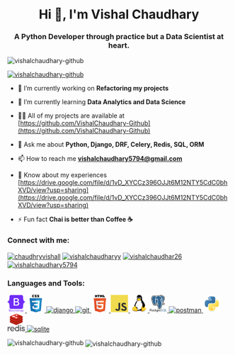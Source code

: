 <h1 align="center">Hi 👋, I'm Vishal Chaudhary</h1>
<h3 align="center">A Python Developer through practice but a Data Scientist at heart.</h3>

<p align="left"> <img src="https://komarev.com/ghpvc/?username=vishalchaudhary-github&label=Profile%20views&color=0e75b6&style=flat" alt="vishalchaudhary-github" /> </p>

<p align="left"> <a href="https://github.com/ryo-ma/github-profile-trophy"><img src="https://github-profile-trophy.vercel.app/?username=vishalchaudhary-github" alt="vishalchaudhary-github" /></a> </p>

- 🔭 I’m currently working on **Refactoring my projects**

- 🌱 I’m currently learning **Data Analytics and Data Science**

- 👨‍💻 All of my projects are available at [https://github.com/VishalChaudhary-Github](https://github.com/VishalChaudhary-Github)

- 💬 Ask me about **Python, Django, DRF, Celery, Redis, SQL, ORM**

- 📫 How to reach me **vishalchaudhary5794@gmail.com**

- 📄 Know about my experiences [https://drive.google.com/file/d/1vD_XYCCz396OJJt6M12NTY5CdC0bhXVD/view?usp=sharing](https://drive.google.com/file/d/1vD_XYCCz396OJJt6M12NTY5CdC0bhXVD/view?usp=sharing)

- ⚡ Fun fact **Chai is better than Coffee ☕**

<h3 align="left">Connect with me:</h3>
<p align="left">
<a href="https://twitter.com/chaudhryvishall" target="blank"><img align="center" src="https://raw.githubusercontent.com/rahuldkjain/github-profile-readme-generator/master/src/images/icons/Social/twitter.svg" alt="chaudhryvishall" height="30" width="40" /></a>
<a href="https://linkedin.com/in/vishalchaudharyy" target="blank"><img align="center" src="https://raw.githubusercontent.com/rahuldkjain/github-profile-readme-generator/master/src/images/icons/Social/linked-in-alt.svg" alt="vishalchaudharyy" height="30" width="40" /></a>
<a href="https://www.hackerrank.com/vishalchaudhar26" target="blank"><img align="center" src="https://raw.githubusercontent.com/rahuldkjain/github-profile-readme-generator/master/src/images/icons/Social/hackerrank.svg" alt="vishalchaudhar26" height="30" width="40" /></a>
<a href="https://www.leetcode.com/vishalchaudhary5794" target="blank"><img align="center" src="https://raw.githubusercontent.com/rahuldkjain/github-profile-readme-generator/master/src/images/icons/Social/leet-code.svg" alt="vishalchaudhary5794" height="30" width="40" /></a>
</p>

<h3 align="left">Languages and Tools:</h3>
<p align="left"> <a href="https://getbootstrap.com" target="_blank" rel="noreferrer"> <img src="https://raw.githubusercontent.com/devicons/devicon/master/icons/bootstrap/bootstrap-plain-wordmark.svg" alt="bootstrap" width="40" height="40"/> </a> <a href="https://www.w3schools.com/css/" target="_blank" rel="noreferrer"> <img src="https://raw.githubusercontent.com/devicons/devicon/master/icons/css3/css3-original-wordmark.svg" alt="css3" width="40" height="40"/> </a> <a href="https://www.djangoproject.com/" target="_blank" rel="noreferrer"> <img src="https://cdn.worldvectorlogo.com/logos/django.svg" alt="django" width="40" height="40"/> </a> <a href="https://git-scm.com/" target="_blank" rel="noreferrer"> <img src="https://www.vectorlogo.zone/logos/git-scm/git-scm-icon.svg" alt="git" width="40" height="40"/> </a> <a href="https://www.w3.org/html/" target="_blank" rel="noreferrer"> <img src="https://raw.githubusercontent.com/devicons/devicon/master/icons/html5/html5-original-wordmark.svg" alt="html5" width="40" height="40"/> </a> <a href="https://developer.mozilla.org/en-US/docs/Web/JavaScript" target="_blank" rel="noreferrer"> <img src="https://raw.githubusercontent.com/devicons/devicon/master/icons/javascript/javascript-original.svg" alt="javascript" width="40" height="40"/> </a> <a href="https://www.linux.org/" target="_blank" rel="noreferrer"> <img src="https://raw.githubusercontent.com/devicons/devicon/master/icons/linux/linux-original.svg" alt="linux" width="40" height="40"/> </a> <a href="https://www.postgresql.org" target="_blank" rel="noreferrer"> <img src="https://raw.githubusercontent.com/devicons/devicon/master/icons/postgresql/postgresql-original-wordmark.svg" alt="postgresql" width="40" height="40"/> </a> <a href="https://postman.com" target="_blank" rel="noreferrer"> <img src="https://www.vectorlogo.zone/logos/getpostman/getpostman-icon.svg" alt="postman" width="40" height="40"/> </a> <a href="https://www.python.org" target="_blank" rel="noreferrer"> <img src="https://raw.githubusercontent.com/devicons/devicon/master/icons/python/python-original.svg" alt="python" width="40" height="40"/> </a> <a href="https://redis.io" target="_blank" rel="noreferrer"> <img src="https://raw.githubusercontent.com/devicons/devicon/master/icons/redis/redis-original-wordmark.svg" alt="redis" width="40" height="40"/> </a> <a href="https://www.sqlite.org/" target="_blank" rel="noreferrer"> <img src="https://www.vectorlogo.zone/logos/sqlite/sqlite-icon.svg" alt="sqlite" width="40" height="40"/> </a> </p>

<p><img align="left" src="https://github-readme-stats.vercel.app/api/top-langs?username=vishalchaudhary-github&show_icons=true&locale=en&layout=compact" alt="vishalchaudhary-github" /></p>

<p>&nbsp;<img align="center" src="https://github-readme-stats.vercel.app/api?username=vishalchaudhary-github&show_icons=true&locale=en" alt="vishalchaudhary-github" /></p>

